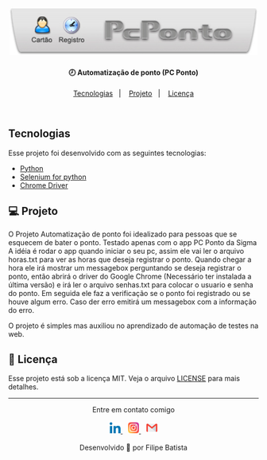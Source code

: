 <h1 align="center">
    <img alt="PCPONTO" title="#PCPONTO" src="img/logo.jpg" width="500px" />
</h1>

<h4 align="center">
  🕗 Automatização de ponto (PC Ponto)
</h4>

<p align="center">
  <a href="#tecnologias">Tecnologias</a>&nbsp;&nbsp;&nbsp;|&nbsp;&nbsp;&nbsp;
  <a href="#-projeto">Projeto</a>&nbsp;&nbsp;&nbsp;|&nbsp;&nbsp;&nbsp;
  <a href="#memo-licença">Licença</a>
</p>

<br>

## Tecnologias

Esse projeto foi desenvolvido com as seguintes tecnologias:

- [Python](https://www.python.org/ftp/python/3.8.3/python-3.8.3.exe)
- [Selenium for python](https://selenium-python.readthedocs.io/)
- [Chrome Driver](https://sites.google.com/a/chromium.org/chromedriver/downloads)

## 💻 Projeto

O Projeto Automatização de ponto foi idealizado para pessoas que se esquecem de bater o ponto. Testado apenas com o app PC Ponto da Sigma
A idéia é rodar o app quando iniciar o seu pc, assim ele vai ler o arquivo horas.txt para ver as horas que deseja registrar o ponto. 
Quando chegar a hora ele irá mostrar um messagebox perguntando se deseja registrar o ponto, então abrirá o driver do Google Chrome 
(Necessário ter instalada a última versão) e irá ler o arquivo senhas.txt para colocar o usuario e senha do ponto. Em seguida
ele faz a verificação se o ponto foi registrado ou se houve algum erro. Caso der erro emitirá um messagebox com a informação do erro.

O projeto é simples mas auxiliou no aprendizado de automação de testes na web.


## :memo: Licença

Esse projeto está sob a licença MIT. Veja o arquivo [LICENSE](LICENSE.MD) para mais detalhes.

---

<p align="center">  
    Entre em contato comigo
    <br />
    <br />
    <a href="https://www.linkedin.com/in/filipelbatista/">
        <img alt="LinkedIn" width="22px" src="./.github/052-linkedin.svg" />
    </a>
    &ensp;
    <a href="mailto:filipe.x2016@gmail.com">
        <img alt="Email" width="22px" src="./.github/044-instagram.svg" />
    </a>
    &ensp;
    <a href="https://instagram.com/filipegaucho22">
        <img alt="Instagram" width="22px" src="./.github/gmail.svg" />
    </a>
    <br />
    <br />
    Desenvolvido 💜 por Filipe Batista  
</p>

